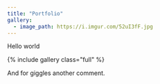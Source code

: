 ```yaml
---
title: "Portfolio"
gallery:
  - image_path: https://i.imgur.com/52uI3fF.jpg
---
```


Hello world

{% include gallery class="full" %}

And for giggles another comment.
